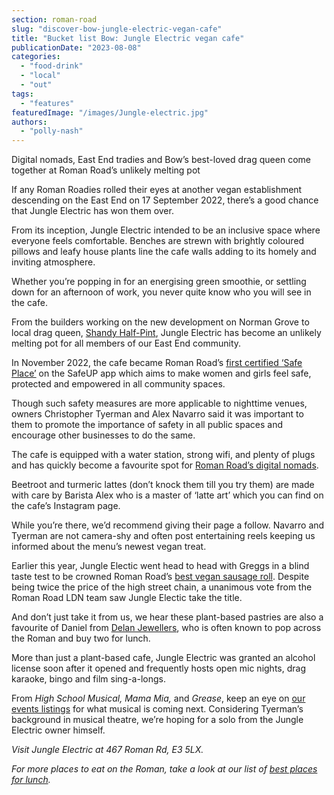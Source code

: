 ```yaml
---
section: roman-road
slug: "discover-bow-jungle-electric-vegan-cafe"
title: "Bucket list Bow: Jungle Electric vegan cafe"
publicationDate: "2023-08-08"
categories: 
  - "food-drink"
  - "local"
  - "out"
tags: 
  - "features"
featuredImage: "/images/Jungle-electric.jpg"
authors: 
  - "polly-nash"
---
```


Digital nomads, East End tradies and Bow’s best-loved drag queen come together at Roman Road’s unlikely melting pot

If any Roman Roadies rolled their eyes at another vegan establishment descending on the East End on 17 September 2022, there’s a good chance that Jungle Electric has won them over.

From its inception, Jungle Electric intended to be an inclusive space where everyone feels comfortable. Benches are strewn with brightly coloured pillows and leafy house plants line the cafe walls adding to its homely and inviting atmosphere. 

Whether you’re popping in for an energising green smoothie, or settling down for an afternoon of work, you never quite know who you will see in the cafe. 

From the builders working on the new development on Norman Grove to local drag queen, [Shandy Half-Pint](https://romanroadlondon.com/adria-alvarez-shandy-half-pint-drag-queen-bow-interview/), Jungle Electric has become an unlikely melting pot for all members of our East End community. 

In November 2022, the cafe became Roman Road’s [first certified ‘Safe Place’](https://romanroadlondon.com/jungle-electric-safe-place-women/) on the SafeUP app which aims to make women and girls feel safe, protected and empowered in all community spaces. 

Though such safety measures are more applicable to nighttime venues, owners Christopher Tyerman and Alex Navarro said it was important to them to promote the importance of safety in all public spaces and encourage other businesses to do the same. 

The cafe is equipped with a water station, strong wifi, and plenty of plugs and has quickly become a favourite spot for [Roman Road’s digital nomads](https://romanroadlondon.com/best-cafes-to-work-from/). 

Beetroot and turmeric lattes (don’t knock them till you try them) are made with care by Barista Alex who is a master of ‘latte art’ which you can find on the cafe’s Instagram page. 

While you’re there, we’d recommend giving their page a follow. Navarro and Tyerman are not camera-shy and often post entertaining reels keeping us informed about the menu’s newest vegan treat. 

Earlier this year, Jungle Electic went head to head with Greggs in a blind taste test to be crowned Roman Road’s [best vegan sausage roll](https://romanroadlondon.com/greggs-jungle-electric-vegan-sausage-roll-taste-test/). Despite being twice the price of the high street chain, a unanimous vote from the Roman Road LDN team saw Jungle Electic take the title.

And don’t just take it from us, we hear these plant-based pastries are also a favourite of Daniel from [Delan Jewellers](https://romanroadlondon.com/delan-jewellery-shop-interview/), who is often known to pop across the Roman and buy two for lunch.

More than just a plant-based cafe, Jungle Electric was granted an alcohol license soon after it opened and frequently hosts open mic nights, drag karaoke, bingo and film sing-a-longs. 

From _High School Musical, Mama Mia,_ and _Grease_, keep an eye on [our events listings](https://romanroadlondon.com/events/) for what musical is coming next. Considering Tyerman’s background in musical theatre, we’re hoping for a solo from the Jungle Electric owner himself. 

_Visit Jungle Electric at 467 Roman Rd, E3 5LX._

_For more places to eat on the Roman, take a look at our list of_ [_best places for lunch_](https://romanroadlondon.com/events/)_._ 


